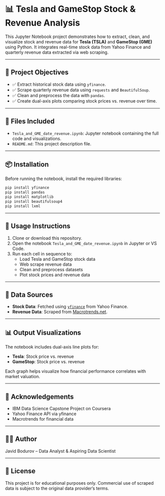 
# 📊 Tesla and GameStop Stock & Revenue Analysis

This Jupyter Notebook project demonstrates how to extract, clean, and visualize stock and revenue data for **Tesla (TSLA)** and **GameStop (GME)** using Python. It integrates real-time stock data from Yahoo Finance and quarterly revenue data extracted via web scraping.

---

## 🧠 Project Objectives

- ✅ Extract historical stock data using `yfinance`.
- ✅ Scrape quarterly revenue data using `requests` and `BeautifulSoup`.
- ✅ Clean and preprocess the data with `pandas`.
- ✅ Create dual-axis plots comparing stock prices vs. revenue over time.

---

## 📁 Files Included

- `Tesla_and_GME_date_revenue.ipynb`: Jupyter notebook containing the full code and visualizations.
- `README.md`: This project description file.

---

## 📦 Installation

Before running the notebook, install the required libraries:

```bash
pip install yfinance
pip install pandas
pip install matplotlib
pip install beautifulsoup4
pip install lxml
```

---

## 🚀 Usage Instructions

1. Clone or download this repository.
2. Open the notebook `Tesla_and_GME_date_revenue.ipynb` in Jupyter or VS Code.
3. Run each cell in sequence to:
   - Load Tesla and GameStop stock data
   - Web scrape revenue data
   - Clean and preprocess datasets
   - Plot stock prices and revenue data

---

## 🧾 Data Sources

- **Stock Data**: Fetched using [`yfinance`](https://pypi.org/project/yfinance/) from Yahoo Finance.
- **Revenue Data**: Scraped from [Macrotrends.net](https://www.macrotrends.net/).

---

## 📊 Output Visualizations

The notebook includes dual-axis line plots for:
- **Tesla**: Stock price vs. revenue
- **GameStop**: Stock price vs. revenue

Each graph helps visualize how financial performance correlates with market valuation.

---

## 🤝 Acknowledgements

- IBM Data Science Capstone Project on Coursera
- Yahoo Finance API via yfinance
- Macrotrends for financial data

---

## 🧑‍💻 Author

Javid Bodurov – Data Analyst & Aspiring Data Scientist

---

## 📜 License

This project is for educational purposes only. Commercial use of scraped data is subject to the original data provider’s terms.
